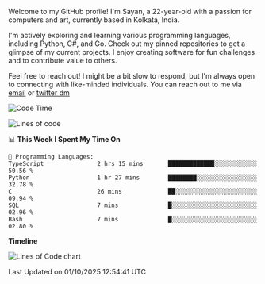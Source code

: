 Welcome to my GitHub profile! I'm Sayan, a 22-year-old with a passion for computers and art, currently based in Kolkata, India.

I'm actively exploring and learning various programming languages, including Python, C#, and Go. Check out my pinned repositories to get a glimpse of my current projects. I enjoy creating software for fun challenges and to contribute value to others.

Feel free to reach out! I might be a bit slow to respond, but I'm always open to connecting with like-minded individuals. You can reach out to me via [email](mailto:me@sayanbiswas.in) or [twitter dm](https://twitter.com/TheDankDel)

<!--START_SECTION:waka-->
![Code Time](http://img.shields.io/badge/Code%20Time-2%2C357%20hrs%2020%20mins-blue)

![Lines of code](https://img.shields.io/badge/From%20Hello%20World%20I%27ve%20Written-19.2%20million%20lines%20of%20code-blue)

📊 **This Week I Spent My Time On** 

```text
💬 Programming Languages: 
TypeScript               2 hrs 15 mins       █████████████░░░░░░░░░░░░   50.56 % 
Python                   1 hr 27 mins        ████████░░░░░░░░░░░░░░░░░   32.78 % 
C                        26 mins             ██░░░░░░░░░░░░░░░░░░░░░░░   09.94 % 
SQL                      7 mins              █░░░░░░░░░░░░░░░░░░░░░░░░   02.96 % 
Bash                     7 mins              █░░░░░░░░░░░░░░░░░░░░░░░░   02.80 % 
```

**Timeline**

![Lines of Code chart](https://raw.githubusercontent.com/Dank-del/Dank-del/main/assets/bar_graph.png)


 Last Updated on 01/10/2025 12:54:41 UTC
<!--END_SECTION:waka-->
